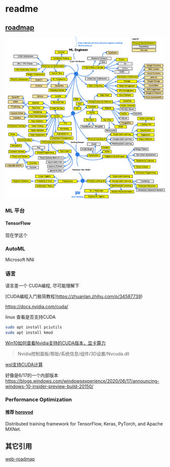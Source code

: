 # readme

## [roadmap](https://github.com/chris-chris/ml-engineer-roadmap)

![](./images/ml-engineer.png)

### ML 平台
#### TensorFlow
现在学这个 
### AutoML
Microsoft NNI

### 语言

语言差一个 CUDA编程, 尽可能理解下

[CUDA编程入门极简教程]https://zhuanlan.zhihu.com/p/34587739)

https://docs.nvidia.com/cuda/

linux 查看是否支持CUDA
```bash
sudo apt install pciutils
sudo apt install kmod
```

[Win10如何查看Nvidia支持的CUDA版本，显卡算力](https://blog.csdn.net/u013925378/article/details/103028921)
> Nvidia控制面板/帮助/系统信息/组件/3D设置/Nvcuda.dll

[wsl支持CUDA计算](https://developer.nvidia.com/cuda/wsl)

好像是6/17的一个内部版本
<https://blogs.windows.com/windowsexperience/2020/06/17/announcing-windows-10-insider-preview-build-20150/>

### Performance Optimization

#### 推荐 [horovod](https://github.com/horovod/horovod)

Distributed training framework for TensorFlow, Keras, PyTorch, and Apache MXNet.

## 其它引用

[web-roadmap](https://github.com/kamranahmedse/developer-roadmap)
